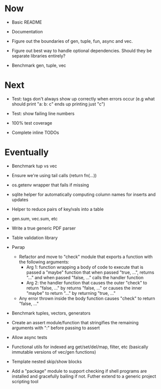 # Now

- Basic README
- Documentation

- Figure out the boundaries of gen, tuple, fun,
  async and vec.

- Figure out best way to handle optional
  dependencies. Should they be separate
  libraries entirely?

- Benchmark gen, tuple, vec

# Next

- Test: tags don't always show up correctly when
  errors occur (e.g what should print "a: b: c"
  ends up printing just "c")
- Test: show failing line numbers

- 100% test coverage
- Complete inline TODOs

# Eventually

- Benchmark tup vs vec
- Ensure we're using tail calls (return fn(...))
- os.getenv wrapper that fails if missing
- sqlite helper for automatically computing
  column names for inserts and updates
- Helper to reduce pairs of key/vals into a
  table
- gen.sum, vec.sum, etc

- Write a true generic PDF parser

- Table validation library

- Pwrap
    - Refactor and move to "check" module that
      exports a function with the following
      arguments:
        - Arg 1: function wrapping a body of
          code to execute that is passed a
          "maybe" function that when passed
          "true, ...", returns "..." and when
          passed "false, ..." calls the handler
          function
        - Arg 2: the handler function that
          causes the outer "check" to return
          "false, ..." by returns "false, ..."
          or causes the inner "maybe" to return
          "..." by returning "true, ..."
    - Any error thrown inside the body function
      causes "check" to return "false, ..."

- Benchmark tuples, vectors, generators

- Create an assert module/function that
  stringifies the remaining arguments with ":"
  before passing to assert

- Allow async tests

- Functional utils for indexed arg
  get/set/del/map, filter, etc (basically
  immutable versions of vec/gen functions)

- Template nested skip/show blocks

- Add a "package" module to support checking if
  shell programs are installed and gracefully
  bailing if not. Futher extend to a generic
  project scripting tool
